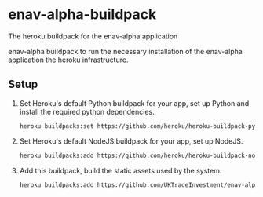 # enav-alpha-buildpack
The heroku buildpack for the enav-alpha application

enav-alpha buildpack to run the necessary installation of the enav-alpha application the heroku infrastructure.  

## Setup

1. Set Heroku's default Python buildpack for your app, set up Python and install the required python dependencies.

    ```bash
    heroku buildpacks:set https://github.com/heroku/heroku-buildpack-python
    ```

2. Set Heroku's default NodeJS buildpack for your app, set up NodeJS. 

    ```bash
    heroku buildpacks:add https://github.com/heroku/heroku-buildpack-nodejs
    ```

3. Add this buildpack, build the static assets used by the system.

    ```bash
    heroku buildpacks:add https://github.com/UKTradeInvestment/enav-alpha-buildpack.git
    ```
